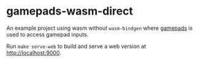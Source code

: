 # gamepads-wasm-direct
An example project using wasm without `wasm-bindgen` where [gamepads](https://github.com/fornwall/gamepads) is used to access gamepad inputs.

Run `make serve-web` to build and serve a web version at [http://localhost:9000](http://localhost:9000).
